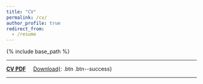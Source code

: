 ```yaml
---
title: "CV"
permalink: /cv/
author_profile: true
redirect_from:
  - /resume
---
```


{% include base_path %}

--------------------

__[CV PDF](https://www.dropbox.com/s/c50lf6beptlmb7k/cv_guru_mulay_010219.pdf?dl=0)__ &nbsp; &nbsp; [<i class="fa fa-fw fa-download"></i> Download](https://www.dropbox.com/s/c50lf6beptlmb7k/cv_guru_mulay_010219.pdf?dl=1){: .btn .btn--success}

--------------------
